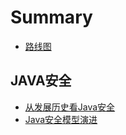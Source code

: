 # Summary
* [路线图](roadmap.md)

## JAVA安全
* [从发展历史看Java安全](book/java/java_history.md)
* [Java安全模型演进](book/java/evolution_of_security_model.md)